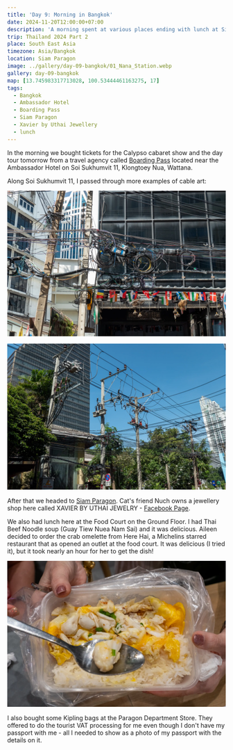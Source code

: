 ```yaml
---
title: 'Day 9: Morning in Bangkok'
date: 2024-11-20T12:00:00+07:00
description: 'A morning spent at various places ending with lunch at Siam Paragon.'
trip: Thailand 2024 Part 2
place: South East Asia
timezone: Asia/Bangkok
location: Siam Paragon
image: ../gallery/day-09-bangkok/01_Nana_Station.webp
gallery: day-09-bangkok
map: [13.745983317713028, 100.53444461163275, 17]
tags:
  - Bangkok
  - Ambassador Hotel
  - Boarding Pass
  - Siam Paragon
  - Xavier by Uthai Jewellery
  - lunch
---
```


In the morning we bought tickets for the Calypso cabaret show and the day tour tomorrow from a travel agency called [Boarding Pass](https://www.boardingpass.co.th/main/index.php?action=home&lang=en) located near the Ambassador Hotel on Soi Sukhumvit 11, Klongtoey Nua, Wattana.

Along Soi Sukhumvit 11, I passed through more examples of cable art:

![cable art](../gallery/day-09-bangkok/03_cables.webp)

![cable art](../gallery/day-09-bangkok/04_cables.webp)

After that we headed to [Siam Paragon](https://www.siamparagon.co.th). Cat's friend Nuch owns a jewellery shop here called XAVIER BY UTHAI JEWELRY - [Facebook Page](https://www.facebook.com/xavierbyuthaijewelry/).

We also had lunch here at the Food Court on the Ground Floor. I had Thai Beef Noodle soup (Guay Tiew Nuea Nam Sai) and it was delicious. Aileen decided to order the crab omelette from Here Hai, a Michelins starred restaurant that as opened an outlet at the food court. It was delicious (I tried it), but it took nearly an hour for her to get the dish!

![crab omelette](../gallery/day-09-bangkok/05_Crab_omelette.webp)

I also bought some Kipling bags at the Paragon Department Store. They offered to do the tourist VAT processing for me even though I don't have my passport with me - all I needed to show as a photo of my passport with the details on it.
